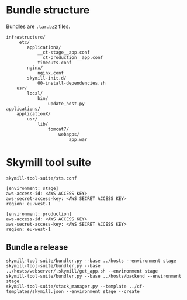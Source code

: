 Bundle structure
================

Bundles are `.tar.bz2` files.

    infrastructure/
         etc/
            applicationX/
                __ct-stage__app.conf
                __ct-production__app.conf
                timeouts.conf
            nginx/
                nginx.conf
            skymill-init.d/
                00-install-dependencies.sh
        usr/
            local/
                bin/
                    update_host.py
    applications/
        applicationX/
            usr/
                lib/
                    tomcat7/
                        webapps/
                            app.war


Skymill tool suite
==================

`skymill-tool-suite/sts.conf`

    [environment: stage]
    aws-access-id: <AWS ACCESS KEY>
    aws-secret-access-key: <AWS SECRET ACCESS KEY>
    region: eu-west-1

    [environment: production]
    aws-access-id: <AWS ACCESS KEY>
    aws-secret-access-key: <AWS SECRET ACCESS KEY>
    region: eu-west-1

Bundle a release
----------------

    skymill-tool-suite/bundler.py --base ../hosts --environment stage
    skymill-tool-suite/bundler.py --base ../hosts/webserver/.skymill/get_app.sh --environment stage
    skymill-tool-suite/bundler.py --base ../hosts/backend --environment stage
    skymill-tool-suite/stack_manager.py --template ../cf-templates/skymill.json --environment stage --create
